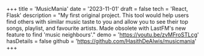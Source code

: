 
+++
title = 'MusicMania'
date = '2023-11-01'
draft = false
tech = 'React, Flask'
description = "My first original project. This tool would help users find others with similar music taste to you and allow you to see their top songs, playlist, and favourite artists. Made obsolete with LastFM's new feature to find 'music neighbours'."
demo = 'https://youtu.be/zvMFroSTLcg'
hasDetails = false
github = 'https://github.com/HasithDeAlwis/musicmania'
+++

